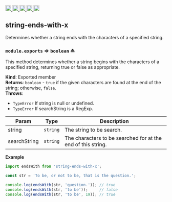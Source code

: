 <a href="https://travis-ci.org/Xotic750/string-ends-with-x"
  title="Travis status">
<img
  src="https://travis-ci.org/Xotic750/string-ends-with-x.svg?branch=master"
  alt="Travis status" height="18">
</a>
<a href="https://david-dm.org/Xotic750/string-ends-with-x"
  title="Dependency status">
<img src="https://david-dm.org/Xotic750/string-ends-with-x/status.svg"
  alt="Dependency status" height="18"/>
</a>
<a
  href="https://david-dm.org/Xotic750/string-ends-with-x?type=dev"
  title="devDependency status">
<img src="https://david-dm.org/Xotic750/string-ends-with-x/dev-status.svg"
  alt="devDependency status" height="18"/>
</a>
<a href="https://badge.fury.io/js/string-ends-with-x"
  title="npm version">
<img src="https://badge.fury.io/js/string-ends-with-x.svg"
  alt="npm version" height="18">
</a>
<a href="https://www.jsdelivr.com/package/npm/string-ends-with-x"
  title="jsDelivr hits">
<img src="https://data.jsdelivr.com/v1/package/npm/string-ends-with-x/badge?style=rounded"
  alt="jsDelivr hits" height="18">
</a>

<a name="module_string-ends-with-x"></a>

## string-ends-with-x

Determines whether a string ends with the characters of a specified string.

<a name="exp_module_string-ends-with-x--module.exports"></a>

### `module.exports` ⇒ <code>boolean</code> ⏏

This method determines whether a string begins with the characters of a
specified string, returning true or false as appropriate.

**Kind**: Exported member  
**Returns**: <code>boolean</code> - `true` if the given characters are found at the end
of the string; otherwise, `false`.  
**Throws**:

- <code>TypeError</code> If string is null or undefined.
- <code>TypeError</code> If searchString is a RegExp.

| Param        | Type                | Description                                                                              |
| ------------ | ------------------- | ---------------------------------------------------------------------------------------- |
| string       | <code>string</code> | The string to be search.                                                                 |
| searchString | <code>string</code> | The characters to be searched for at the end of this string.                             |

**Example**

```js
import endsWith from 'string-ends-with-x';

const str = 'To be, or not to be, that is the question.';

console.log(endsWith(str, 'question.')); // true
console.log(endsWith(str, 'to be'));     // false
console.log(endsWith(str, 'to be', 19)); // true
```
